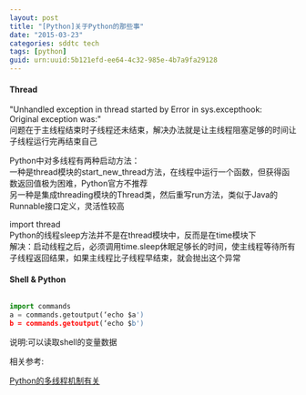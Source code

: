 ```yaml
---
layout: post
title: "[Python]关于Python的那些事"
date: "2015-03-23"
categories: sddtc tech
tags: [python]
guid: urn:uuid:5b121efd-ee64-4c32-985e-4b7a9fa29128
---
```


#### Thread

"Unhandled exception in thread started by
Error in sys.excepthook:  
Original exception was:"  
问题在于主线程结束时子线程还未结束，解决办法就是让主线程阻塞足够的时间让子线程运行完再结束自己  

Python中对多线程有两种启动方法：   
一种是thread模块的start_new_thread方法，在线程中运行一个函数，但获得函数返回值极为困难，Python官方不推荐   
另一种是集成threading模块的Thread类，然后重写run方法，类似于Java的Runnable接口定义，灵活性较高   

import thread  
Python的线程sleep方法并不是在thread模块中，反而是在time模块下  
解决：启动线程之后，必须调用time.sleep休眠足够长的时间，使主线程等待所有子线程返回结果，如果主线程比子线程早结束，就会抛出这个异常   


#### Shell & Python

```python

import commands
a = commands.getoutput(‘echo $a')
b = commands.getoutput(‘echo $b')

```

说明:可以读取shell的变量数据


相关参考:  
  
[Python的多线程机制有关](http://bestchenwu.iteye.com/blog/1063401)
